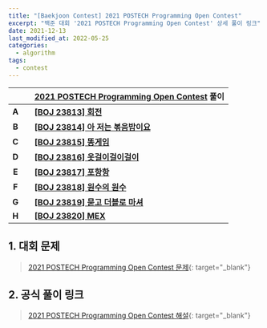 ```yaml
---
title: "[Baekjoon Contest] 2021 POSTECH Programming Open Contest"
excerpt: "백준 대회 '2021 POSTECH Programming Open Contest' 상세 풀이 링크"
date: 2021-12-13
last_modified_at: 2022-05-25
categories:
  - algorithm
tags:
  - contest
---
```


|||[2021 POSTECH Programming Open Contest](https://burningfalls.github.io/contest/postech2021-baekjoon-contest) 풀이|
|:---:|:---:|:---|
|**A**||**[[BOJ 23813] 회전](https://burningfalls.github.io/algorithm/boj-23813/)**|
|**B**||**[[BOJ 23814] 아 저는 볶음밥이요](https://burningfalls.github.io/algorithm/boj-23814/)**|
|**C**||**[[BOJ 23815] 똥게임](https://burningfalls.github.io/algorithm/boj-23815/)**|
|**D**||**[[BOJ 23816] 옷걸이걸이걸이](https://burningfalls.github.io/algorithm/boj-23816/)**|
|**E**||**[[BOJ 23817] 포항항](https://burningfalls.github.io/algorithm/boj-23817/)**|
|**F**||**[[BOJ 23818] 원수의 원수](https://burningfalls.github.io/algorithm/boj-23818/)**|
|**G**||**[[BOJ 23819] 묻고 더블로 마셔](https://burningfalls.github.io/algorithm/boj-23819/)**|
|**H**||**[[BOJ 23820] MEX](https://burningfalls.github.io/algorithm/boj-23820/)**|

## 1. 대회 문제

> [2021 POSTECH Programming Open Contest 문제](https://www.acmicpc.net/category/detail/2890){: target="_blank"}

## 2. 공식 풀이 링크

> [2021 POSTECH Programming Open Contest 해설](https://www.acmicpc.net/board/view/79356){: target="_blank"}
